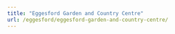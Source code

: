 ```yaml
---
title: "Eggesford Garden and Country Centre"
url: /eggesford/eggesford-garden-and-country-centre/
---
```

